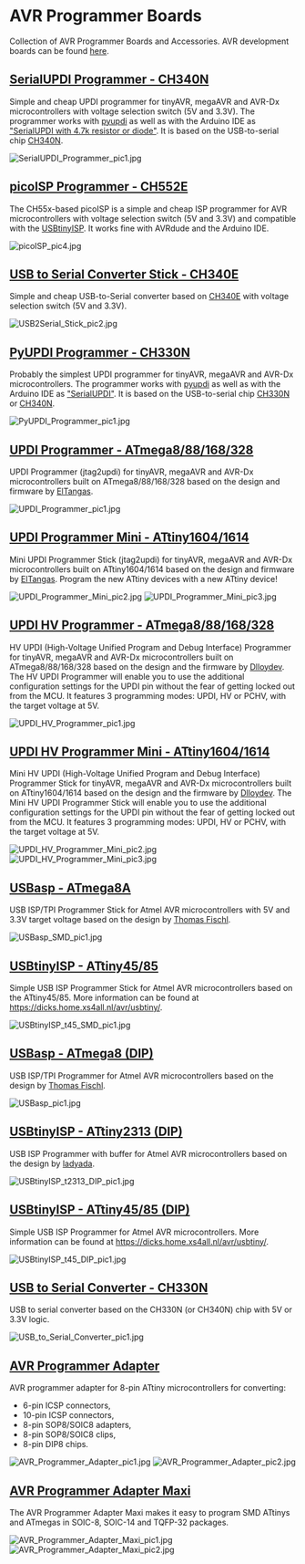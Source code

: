 # AVR Programmer Boards
Collection of AVR Programmer Boards and Accessories. AVR development boards can be found [here](https://github.com/wagiminator/AVR-Development-Boards).

## [SerialUPDI Programmer - CH340N](https://github.com/wagiminator/AVR-Programmer/tree/master/SerialUPDI_Programmer)
Simple and cheap UPDI programmer for tinyAVR, megaAVR and AVR-Dx microcontrollers with voltage selection switch (5V and 3.3V). The programmer works with [pyupdi](https://github.com/mraardvark/pyupdi) as well as with the Arduino IDE as ["SerialUPDI with 4.7k resistor or diode"](https://github.com/SpenceKonde/megaTinyCore). It is based on the USB-to-serial chip [CH340N](https://datasheet.lcsc.com/lcsc/2101130932_WCH-Jiangsu-Qin-Heng-CH340N_C506813.pdf).

![SerialUPDI_Programmer_pic1.jpg](https://raw.githubusercontent.com/wagiminator/AVR-Programmer/master/SerialUPDI_Programmer/SerialUPDI_Programmer_pic1.jpg)

## [picoISP Programmer - CH552E](https://github.com/wagiminator/AVR-Programmer/tree/master/picoISP_Programmer)
The CH55x-based picoISP is a simple and cheap ISP programmer for AVR microcontrollers with voltage selection switch (5V and 3.3V) and compatible with the [USBtinyISP](https://learn.adafruit.com/usbtinyisp). It works fine with AVRdude and the Arduino IDE.

![picoISP_pic4.jpg](https://raw.githubusercontent.com/wagiminator/AVR-Programmer/master/picoISP_Programmer/documentation/picoISP_pic4.jpg)

## [USB to Serial Converter Stick - CH340E](https://github.com/wagiminator/AVR-Programmer/tree/master/USB_to_Serial_Stick)
Simple and cheap USB-to-Serial converter based on [CH340E](https://datasheet.lcsc.com/lcsc/2008191806_WCH-Jiangsu-Qin-Heng-CH340E_C99652.pdf) with voltage selection switch (5V and 3.3V).

![USB2Serial_Stick_pic2.jpg](https://raw.githubusercontent.com/wagiminator/AVR-Programmer/master/USB_to_Serial_Stick/USB2Serial_Stick_pic2.jpg)

## [PyUPDI Programmer - CH330N](https://github.com/wagiminator/AVR-Programmer/tree/master/PyUPDI_Programmer)
Probably the simplest UPDI programmer for tinyAVR, megaAVR and AVR-Dx microcontrollers. The programmer works with [pyupdi](https://github.com/mraardvark/pyupdi) as well as with the Arduino IDE as ["SerialUPDI"](https://github.com/SpenceKonde/megaTinyCore). It is based on the USB-to-serial chip [CH330N](https://datasheet.lcsc.com/szlcsc/2008191734_WCH-Jiangsu-Qin-Heng-CH330N_C108996.pdf) or [CH340N](https://datasheet.lcsc.com/lcsc/2101130932_WCH-Jiangsu-Qin-Heng-CH340N_C506813.pdf).

![PyUPDI_Programmer_pic1.jpg](https://raw.githubusercontent.com/wagiminator/AVR-Programmer/master/PyUPDI_Programmer/PyUPDI_Programmer_pic1.jpg)

## [UPDI Programmer - ATmega8/88/168/328](https://github.com/wagiminator/AVR-Programmer/tree/master/UPDI_Programmer)
UPDI Programmer (jtag2updi) for tinyAVR, megaAVR and AVR-Dx microcontrollers built on ATmega8/88/168/328 based on the design and firmware by [ElTangas](https://github.com/ElTangas/jtag2updi).

![UPDI_Programmer_pic1.jpg](https://raw.githubusercontent.com/wagiminator/AVR-Programmer/master/UPDI_Programmer/UPDI_Programmer_pic1.jpg)

## [UPDI Programmer Mini - ATtiny1604/1614](https://github.com/wagiminator/AVR-Programmer/tree/master/UPDI_Programmer_Mini)
Mini UPDI Programmer Stick (jtag2updi) for tinyAVR, megaAVR and AVR-Dx microcontrollers built on ATtiny1604/1614 based on the design and firmware by [ElTangas](https://github.com/ElTangas/jtag2updi). Program the new ATtiny devices with a new ATtiny device!

![UPDI_Programmer_Mini_pic2.jpg](https://raw.githubusercontent.com/wagiminator/AVR-Programmer/master/UPDI_Programmer_Mini/UPDI_Programmer_Mini_pic2.jpg)
![UPDI_Programmer_Mini_pic3.jpg](https://raw.githubusercontent.com/wagiminator/AVR-Programmer/master/UPDI_Programmer_Mini/UPDI_Programmer_Mini_pic3.jpg)

## [UPDI HV Programmer - ATmega8/88/168/328](https://github.com/wagiminator/AVR-Programmer/tree/master/UPDI_HV_Programmer)
HV UPDI (High-Voltage Unified Program and Debug Interface) Programmer for tinyAVR, megaAVR and AVR-Dx microcontrollers built on ATmega8/88/168/328 based on the design and the firmware by [Dlloydev](https://github.com/Dlloydev/jtag2updi). The HV UPDI Programmer will enable you to use the additional configuration settings for the UPDI pin without the fear of getting locked out from the MCU. It features 3 programming modes: UPDI, HV or PCHV, with the target voltage at 5V.

![UPDI_HV_Programmer_pic1.jpg](https://raw.githubusercontent.com/wagiminator/AVR-Programmer/master/UPDI_HV_Programmer/UPDI_HV_Programmer_pic1.jpg)

## [UPDI HV Programmer Mini - ATtiny1604/1614](https://github.com/wagiminator/AVR-Programmer/tree/master/UPDI_HV_Programmer_Mini)
Mini HV UPDI (High-Voltage Unified Program and Debug Interface) Programmer Stick for tinyAVR, megaAVR and AVR-Dx microcontrollers built on ATtiny1604/1614 based on the design and the firmware by [Dlloydev](https://github.com/Dlloydev/jtag2updi). The Mini HV UPDI Programmer Stick will enable you to use the additional configuration settings for the UPDI pin without the fear of getting locked out from the MCU. It features 3 programming modes: UPDI, HV or PCHV, with the target voltage at 5V.

![UPDI_HV_Programmer_Mini_pic2.jpg](https://raw.githubusercontent.com/wagiminator/AVR-Programmer/master/UPDI_HV_Programmer_Mini/UPDI_HV_Programmer_Mini_pic2.jpg)
![UPDI_HV_Programmer_Mini_pic3.jpg](https://raw.githubusercontent.com/wagiminator/AVR-Programmer/master/UPDI_HV_Programmer_Mini/UPDI_HV_Programmer_Mini_pic3.jpg)

## [USBasp - ATmega8A](https://github.com/wagiminator/AVR-Programmer/tree/master/USBasp_SMD)
USB ISP/TPI Programmer Stick for Atmel AVR microcontrollers with 5V and 3.3V target voltage based on the design by [Thomas Fischl](https://www.fischl.de/usbasp/).

![USBasp_SMD_pic1.jpg](https://raw.githubusercontent.com/wagiminator/AVR-Programmer/master/USBasp_SMD/USBasp_SMD_pic1.jpg)

## [USBtinyISP - ATtiny45/85](https://github.com/wagiminator/AVR-Programmer/tree/master/USBtinyISP_ATtiny45_SMD)
Simple USB ISP Programmer Stick for Atmel AVR microcontrollers based on the ATtiny45/85. More information can be found at https://dicks.home.xs4all.nl/avr/usbtiny/.

![USBtinyISP_t45_SMD_pic1.jpg](https://raw.githubusercontent.com/wagiminator/AVR-Programmer/master/USBtinyISP_ATtiny45_SMD/USBtinyISP_t45_SMD_pic1.jpg)

## [USBasp - ATmega8 (DIP)](https://github.com/wagiminator/AVR-Programmer/tree/master/USBasp_DIP)
USB ISP/TPI Programmer for Atmel AVR microcontrollers based on the design by [Thomas Fischl](https://www.fischl.de/usbasp/).

![USBasp_pic1.jpg](https://raw.githubusercontent.com/wagiminator/AVR-Programmer/master/USBasp_DIP/USBasp_pic1.jpg)

## [USBtinyISP - ATtiny2313 (DIP)](https://github.com/wagiminator/AVR-Programmer/tree/master/USBtinyISP_ATtiny2313_DIP)
USB ISP Programmer with buffer for Atmel AVR microcontrollers based on the design by [ladyada](https://learn.adafruit.com/usbtinyisp).

![USBtinyISP_t2313_DIP_pic1.jpg](https://raw.githubusercontent.com/wagiminator/AVR-Programmer/master/USBtinyISP_ATtiny2313_DIP/USBtinyISP_t2313_DIP_pic1.jpg)

## [USBtinyISP - ATtiny45/85 (DIP)](https://github.com/wagiminator/AVR-Programmer/tree/master/USBtinyISP_ATtiny45_DIP)
Simple USB ISP Programmer for Atmel AVR microcontrollers. More information can be found at https://dicks.home.xs4all.nl/avr/usbtiny/.

![USBtinyISP_t45_DIP_pic1.jpg](https://raw.githubusercontent.com/wagiminator/AVR-Programmer/master/USBtinyISP_ATtiny45_DIP/USBtinyISP_t45_DIP_pic1.jpg)

## [USB to Serial Converter - CH330N](https://github.com/wagiminator/AVR-Programmer/tree/master/USB_to_Serial_Converter)
USB to serial converter based on the CH330N (or CH340N) chip with 5V or 3.3V logic.

![USB_to_Serial_Converter_pic1.jpg](https://raw.githubusercontent.com/wagiminator/AVR-Programmer/master/USB_to_Serial_Converter/USB_to_Serial_Converter_pic1.jpg)

## [AVR Programmer Adapter](https://github.com/wagiminator/AVR-Programmer/tree/master/AVR_Programmer_Adapter)
AVR programmer adapter for 8-pin ATtiny microcontrollers for converting:
- 6-pin ICSP connectors,
- 10-pin ICSP connectors,
- 8-pin SOP8/SOIC8 adapters,
- 8-pin SOP8/SOIC8 clips,
- 8-pin DIP8 chips.

![AVR_Programmer_Adapter_pic1.jpg](https://raw.githubusercontent.com/wagiminator/AVR-Programmer/master/AVR_Programmer_Adapter/AVR_Programmer_Adapter_pic1.jpg)
![AVR_Programmer_Adapter_pic2.jpg](https://raw.githubusercontent.com/wagiminator/AVR-Programmer/master/AVR_Programmer_Adapter/AVR_Programmer_Adapter_pic2.jpg)

## [AVR Programmer Adapter Maxi](https://github.com/wagiminator/AVR-Programmer/tree/master/AVR_Programmer_Adapter_Maxi)
The AVR Programmer Adapter Maxi makes it easy to program SMD ATtinys and ATmegas in SOIC-8, SOIC-14 and TQFP-32 packages.

![AVR_Programmer_Adapter_Maxi_pic1.jpg](https://raw.githubusercontent.com/wagiminator/AVR-Programmer/master/AVR_Programmer_Adapter_Maxi/AVR_Programmer_Adapter_Maxi_pic1.jpg)
![AVR_Programmer_Adapter_Maxi_pic2.jpg](https://raw.githubusercontent.com/wagiminator/AVR-Programmer/master/AVR_Programmer_Adapter_Maxi/AVR_Programmer_Adapter_Maxi_pic2.jpg)
